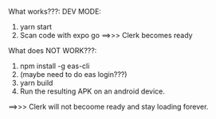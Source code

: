What works???: DEV MODE:
1) yarn start
2) Scan code with expo go
==>>> Clerk becomes ready

What does NOT WORK???:
1) npm install -g eas-cli
2) (maybe need to do eas login???)
3) yarn build
4) Run the resulting APK on an android device.

==>>>  Clerk will not becoome ready and stay loading
forever.
